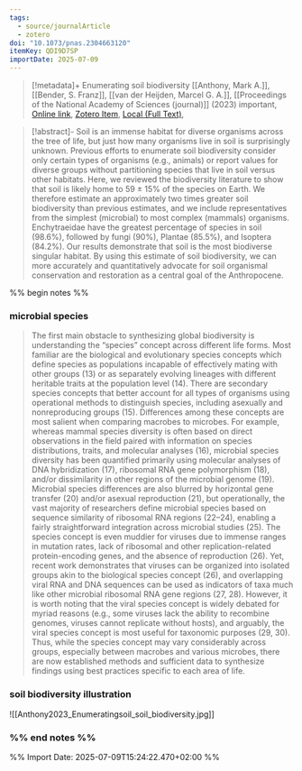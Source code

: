 ```yaml
---
tags:
  - source/journalArticle
  - zotero
doi: "10.1073/pnas.2304663120"
itemKey: QDI9D7SP
importDate: 2025-07-09
---
```

>[!metadata]+
> Enumerating soil biodiversity
> [[Anthony, Mark A.]], [[Bender, S. Franz]], [[van der Heijden, Marcel G. A.]], 
> [[Proceedings of the National Academy of Sciences (journal)]] (2023)
> important, 
> [Online link](https://www.pnas.org/doi/10.1073/pnas.2304663120), [Zotero Item](zotero://select/library/items/QDI9D7SP), [Local (Full Text)](file://C:/Users/aburg/Documents/references/zotero/storage/XHXDIVK2/Anthony2023_Enumeratingsoil.pdf), 

>[!abstract]-
>Soil is an immense habitat for diverse organisms across the tree of life, but just how many organisms live in soil is surprisingly unknown. Previous efforts to enumerate soil biodiversity consider only certain types of organisms (e.g., animals) or report values for diverse groups without partitioning species that live in soil versus other habitats. Here, we reviewed the biodiversity literature to show that soil is likely home to 59 ± 15% of the species on Earth. We therefore estimate an approximately two times greater soil biodiversity than previous estimates, and we include representatives from the simplest (microbial) to most complex (mammals) organisms. Enchytraeidae have the greatest percentage of species in soil (98.6%), followed by fungi (90%), Plantae (85.5%), and Isoptera (84.2%). Our results demonstrate that soil is the most biodiverse singular habitat. By using this estimate of soil biodiversity, we can more accurately and quantitatively advocate for soil organismal conservation and restoration as a central goal of the Anthropocene.

%% begin notes %%
### microbial species 
> The first main obstacle to synthesizing global biodiversity is understanding the “species” concept across different life forms. Most familiar are the biological and evolutionary species concepts which define species as populations incapable of effectively mating with other groups (13) or as separately evolving lineages with different heritable traits at the population level (14). There are secondary species concepts that better account for all types of organisms using operational methods to distinguish species, including asexually and nonreproducing groups (15). Differences among these concepts are most salient when comparing macrobes to microbes. For example, whereas mammal species diversity is often based on direct observations in the field paired with information on species distributions, traits, and molecular analyses (16), microbial species diversity has been quantified primarily using molecular analyses of DNA hybridization (17), ribosomal RNA gene polymorphism (18), and/or dissimilarity in other regions of the microbial genome (19). Microbial species differences are also blurred by horizontal gene transfer (20) and/or asexual reproduction (21), but operationally, the vast majority of researchers define microbial species based on sequence similarity of ribosomal RNA regions (22–24), enabling a fairly straightforward integration across microbial studies (25). The species concept is even muddier for viruses due to immense ranges in mutation rates, lack of ribosomal and other replication-related protein-encoding genes, and the absence of reproduction (26). Yet, recent work demonstrates that viruses can be organized into isolated groups akin to the biological species concept (26), and overlapping viral RNA and DNA sequences can be used as indicators of taxa much like other microbial ribosomal RNA gene regions (27, 28). However, it is worth noting that the viral species concept is widely debated for myriad reasons (e.g., some viruses lack the ability to recombine genomes, viruses cannot replicate without hosts), and arguably, the viral species concept is most useful for taxonomic purposes (29, 30). Thus, while the species concept may vary considerably across groups, especially between macrobes and various microbes, there are now established methods and sufficient data to synthesize findings using best practices specific to each area of life.
### soil biodiversity illustration
![[Anthony2023_Enumeratingsoil_soil_biodiversity.jpg]]
### %% end notes %%

%% Import Date: 2025-07-09T15:24:22.470+02:00 %%
